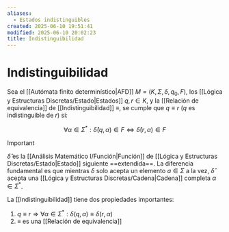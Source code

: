```yaml
---
aliases:
  - Estados indistinguibles
created: 2025-06-10 19:51:41
modified: 2025-06-10 20:02:23
title: Indistinguibilidad
---
```


# Indistinguibilidad

Sea el [[Autómata finito determinístico|AFD]] $M = \left( K, \Sigma, \delta, q_0, F \right)$, los [[Lógica y Estructuras Discretas/Estado|Estados]] $q, r \in K$, y la [[Relación de equivalencia]] de [[Indistinguibilidad]] $\equiv$, se cumple que $q \equiv r$ ($q$ es indistinguible de $r$) si:

$$
\forall \alpha \in \Sigma^*:
\hat{\delta} \left( q, \alpha \right) \in F
\Leftrightarrow
\hat{\delta} \left( r, \alpha \right) \in F
$$

> [!important]
> $\hat{\delta}$ es la [[Análisis Matemático I/Función|Función]] de [[Lógica y Estructuras Discretas/Estado|Estado]] siguiente ==extendida==. La diferencia fundamental es que mientras $\delta$ solo acepta un elemento $a \in \Sigma$ a la vez, $\hat{\delta}$ acepta una [[Lógica y Estructuras Discretas/Cadena|Cadena]] completa $\alpha \in \Sigma^*$.

La [[Indistinguibilidad]] tiene dos propiedades importantes:

1. $q \equiv r \Rightarrow \forall \alpha \in \Sigma^*: \delta \left( q, \alpha \right) \equiv \delta \left( r, \alpha \right)$
2. $\equiv$ es una [[Relación de equivalencia]]
